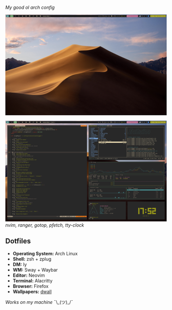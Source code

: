 _My good ol arch config_

![Empty](./images/empty.png)

![Fake Busy](./images/fake-busy.png)
_nvim, ranger, gotop, pfetch, tty-clock_

## Dotfiles

- **Operating System:** Arch Linux
- **Shell:** zsh + zplug
- **DM:** ly
- **WM:** Sway + Waybar
- **Editor:** Neovim
- **Terminal:** Alacritty
- **Browser:** Firefox
- **Wallpapers:** [dwall](https://github.com/adi1090x/dynamic-wallpaper)

_Works on my machine_ ¯\\\_(ツ)\_/¯
